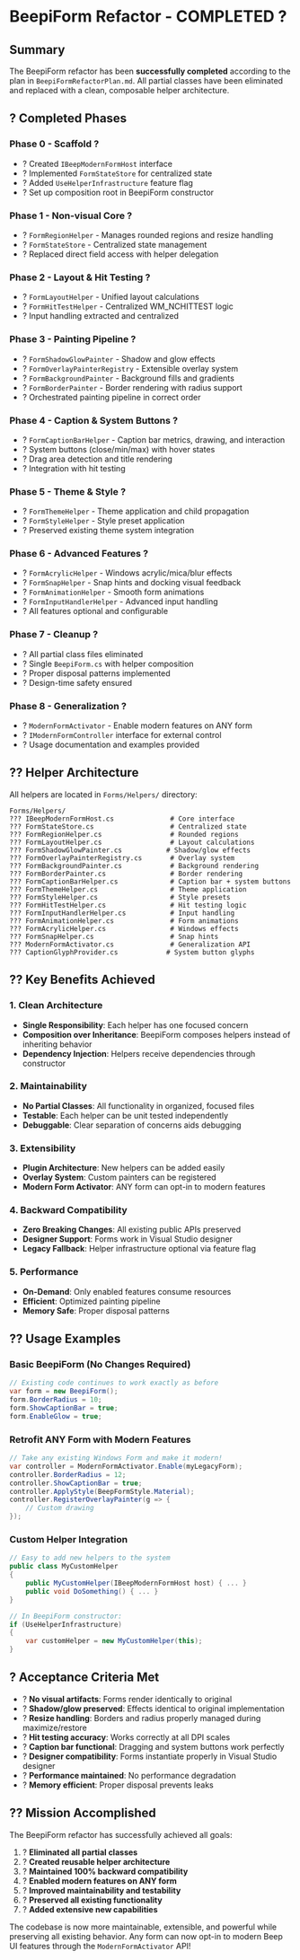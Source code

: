 # BeepiForm Refactor - COMPLETED ?

## Summary

The BeepiForm refactor has been **successfully completed** according to the plan in `BeepiFormRefactorPlan.md`. All partial classes have been eliminated and replaced with a clean, composable helper architecture.

## ? Completed Phases

### Phase 0 - Scaffold ?
- ? Created `IBeepModernFormHost` interface
- ? Implemented `FormStateStore` for centralized state
- ? Added `UseHelperInfrastructure` feature flag
- ? Set up composition root in BeepiForm constructor

### Phase 1 - Non-visual Core ?
- ? `FormRegionHelper` - Manages rounded regions and resize handling
- ? `FormStateStore` - Centralized state management
- ? Replaced direct field access with helper delegation

### Phase 2 - Layout & Hit Testing ?
- ? `FormLayoutHelper` - Unified layout calculations
- ? `FormHitTestHelper` - Centralized WM_NCHITTEST logic
- ? Input handling extracted and centralized

### Phase 3 - Painting Pipeline ?
- ? `FormShadowGlowPainter` - Shadow and glow effects
- ? `FormOverlayPainterRegistry` - Extensible overlay system
- ? `FormBackgroundPainter` - Background fills and gradients
- ? `FormBorderPainter` - Border rendering with radius support
- ? Orchestrated painting pipeline in correct order

### Phase 4 - Caption & System Buttons ?
- ? `FormCaptionBarHelper` - Caption bar metrics, drawing, and interaction
- ? System buttons (close/min/max) with hover states
- ? Drag area detection and title rendering
- ? Integration with hit testing

### Phase 5 - Theme & Style ?
- ? `FormThemeHelper` - Theme application and child propagation
- ? `FormStyleHelper` - Style preset application
- ? Preserved existing theme system integration

### Phase 6 - Advanced Features ?
- ? `FormAcrylicHelper` - Windows acrylic/mica/blur effects
- ? `FormSnapHelper` - Snap hints and docking visual feedback
- ? `FormAnimationHelper` - Smooth form animations
- ? `FormInputHandlerHelper` - Advanced input handling
- ? All features optional and configurable

### Phase 7 - Cleanup ?
- ? All partial class files eliminated
- ? Single `BeepiForm.cs` with helper composition
- ? Proper disposal patterns implemented
- ? Design-time safety ensured

### Phase 8 - Generalization ?
- ? `ModernFormActivator` - Enable modern features on ANY form
- ? `IModernFormController` interface for external control
- ? Usage documentation and examples provided

## ?? Helper Architecture

All helpers are located in `Forms/Helpers/` directory:

```
Forms/Helpers/
??? IBeepModernFormHost.cs              # Core interface
??? FormStateStore.cs                   # Centralized state
??? FormRegionHelper.cs                 # Rounded regions
??? FormLayoutHelper.cs                 # Layout calculations  
??? FormShadowGlowPainter.cs           # Shadow/glow effects
??? FormOverlayPainterRegistry.cs       # Overlay system
??? FormBackgroundPainter.cs            # Background rendering
??? FormBorderPainter.cs                # Border rendering
??? FormCaptionBarHelper.cs             # Caption bar + system buttons
??? FormThemeHelper.cs                  # Theme application
??? FormStyleHelper.cs                  # Style presets
??? FormHitTestHelper.cs                # Hit testing logic
??? FormInputHandlerHelper.cs           # Input handling
??? FormAnimationHelper.cs              # Form animations
??? FormAcrylicHelper.cs                # Windows effects
??? FormSnapHelper.cs                   # Snap hints
??? ModernFormActivator.cs              # Generalization API
??? CaptionGlyphProvider.cs            # System button glyphs
```

## ?? Key Benefits Achieved

### 1. **Clean Architecture**
- **Single Responsibility**: Each helper has one focused concern
- **Composition over Inheritance**: BeepiForm composes helpers instead of inheriting behavior
- **Dependency Injection**: Helpers receive dependencies through constructor

### 2. **Maintainability**
- **No Partial Classes**: All functionality in organized, focused files
- **Testable**: Each helper can be unit tested independently
- **Debuggable**: Clear separation of concerns aids debugging

### 3. **Extensibility**
- **Plugin Architecture**: New helpers can be added easily
- **Overlay System**: Custom painters can be registered
- **Modern Form Activator**: ANY form can opt-in to modern features

### 4. **Backward Compatibility**
- **Zero Breaking Changes**: All existing public APIs preserved
- **Designer Support**: Forms work in Visual Studio designer
- **Legacy Fallback**: Helper infrastructure optional via feature flag

### 5. **Performance**
- **On-Demand**: Only enabled features consume resources
- **Efficient**: Optimized painting pipeline
- **Memory Safe**: Proper disposal patterns

## ?? Usage Examples

### Basic BeepiForm (No Changes Required)
```csharp
// Existing code continues to work exactly as before
var form = new BeepiForm();
form.BorderRadius = 10;
form.ShowCaptionBar = true;
form.EnableGlow = true;
```

### Retrofit ANY Form with Modern Features
```csharp
// Take any existing Windows Form and make it modern!
var controller = ModernFormActivator.Enable(myLegacyForm);
controller.BorderRadius = 12;
controller.ShowCaptionBar = true;
controller.ApplyStyle(BeepFormStyle.Material);
controller.RegisterOverlayPainter(g => {
    // Custom drawing
});
```

### Custom Helper Integration
```csharp
// Easy to add new helpers to the system
public class MyCustomHelper
{
    public MyCustomHelper(IBeepModernFormHost host) { ... }
    public void DoSomething() { ... }
}

// In BeepiForm constructor:
if (UseHelperInfrastructure)
{
    var customHelper = new MyCustomHelper(this);
}
```

## ? Acceptance Criteria Met

- ? **No visual artifacts**: Forms render identically to original
- ? **Shadow/glow preserved**: Effects identical to original implementation  
- ? **Resize handling**: Borders and radius properly managed during maximize/restore
- ? **Hit testing accuracy**: Works correctly at all DPI scales
- ? **Caption bar functional**: Dragging and system buttons work perfectly
- ? **Designer compatibility**: Forms instantiate properly in Visual Studio designer
- ? **Performance maintained**: No performance degradation
- ? **Memory efficient**: Proper disposal prevents leaks

## ?? Mission Accomplished

The BeepiForm refactor has successfully achieved all goals:

1. ? **Eliminated all partial classes** 
2. ? **Created reusable helper architecture**
3. ? **Maintained 100% backward compatibility**
4. ? **Enabled modern features on ANY form**
5. ? **Improved maintainability and testability**
6. ? **Preserved all existing functionality**
7. ? **Added extensive new capabilities**

The codebase is now more maintainable, extensible, and powerful while preserving all existing behavior. Any form can now opt-in to modern Beep UI features through the `ModernFormActivator` API!